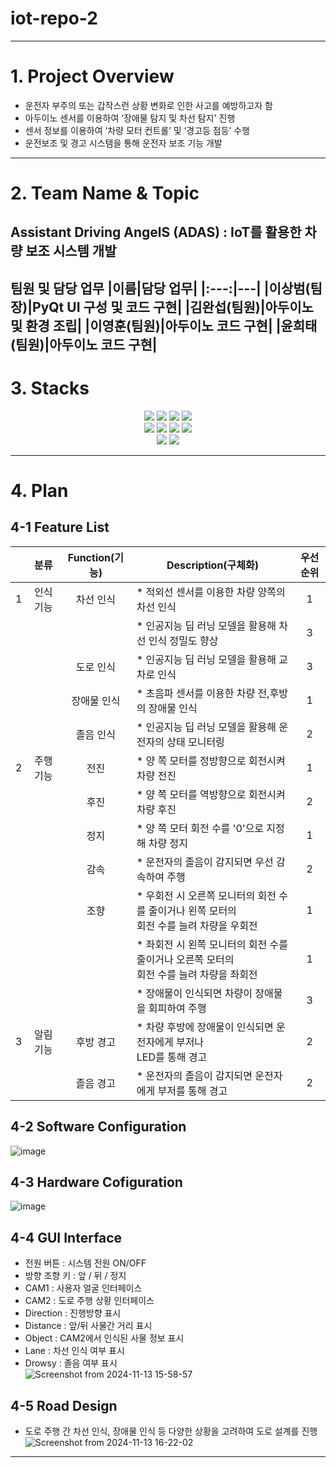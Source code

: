 # iot-repo-2
---
# 1. Project Overview 
- 운전자 부주의 또는 갑작스런 상황 변화로 인한 사고를 예방하고자 함 <br>
- 아두이노 센서를 이용하여 ‘장애물 탐지 및 차선 탐지' 진행 <br>
- 센서 정보를 이용하여 ‘차량 모터 컨트롤’ 및 ‘경고등 점등’ 수행 <br>
- 운전보조 및 경고 시스템을 통해 운전자 보조 기능 개발
---
# 2. Team Name & Topic
## **Assistant Driving AngelS (ADAS) : IoT를 활용한 차량 보조 시스템 개발**

**팀원 및 담당 업무**
|이름|담당 업무|
|:---:|---|
|**이상범(팀장)**|PyQt UI 구성 및 코드 구현|
|**김완섭(팀원)**|아두이노 및 환경 조립|
|**이영훈(팀원)**|아두이노 코드 구현|
|**윤희태(팀원)**|아두이노 코드 구현|
---
# 3. Stacks
<div align=center>

  <img src="https://img.shields.io/badge/Ubuntu-E95420?style=for-the-badge&logo=Ubuntu&logoColor=white"/>
  <img src="https://img.shields.io/badge/python-3776AB?style=for-the-badge&logo=python&logoColor=white"> 
  <img src="https://img.shields.io/badge/c++-00599C?style=for-the-badge&logo=c%2B%2B&logoColor=white">
  <img src="https://img.shields.io/badge/Visual Studio Code-007ACC?style=for-the-badge&logo=Visual Studio Code&logoColor=white"/>
  <br>

  <img src="https://img.shields.io/badge/github-181717?style=for-the-badge&logo=github&logoColor=white">
  <img src="https://img.shields.io/badge/jira-0052CC?style=for-the-badge&logo=jira&logoColor=white">
  <img src="https://img.shields.io/badge/confluence-0052CC?style=for-the-badge&logo=confluence&logoColor=white">
  <img src="https://img.shields.io/badge/slack-FFD700?style=for-the-badge&logo=slack&logoColor=white">
  <br>
  
  <img src="https://img.shields.io/badge/arduino-00979D?style=for-the-badge&logo=arduino&logoColor=white">
  <img src="https://img.shields.io/badge/mysql-4479A1?style=for-the-badge&logo=mysql&logoColor=white"> 
  <br>

</div>

---
# 4. Plan 
## **4-1 Feature List**
||분류|Function(기능)|Description(구체화)|우선순위|
|:---:|:---:|:---:|---|:---:|
|1|인식 기능|차선 인식|* 적외선 센서를 이용한 차량 양쪽의 차선 인식|1|
| |       |       |* 인공지능 딥 러닝 모델을 활용해 차선 인식 정밀도 향상|3|
| |       |도로 인식|* 인공지능 딥 러닝 모델을 활용해 교차로 인식|3|
| |       |장애물 인식|* 초음파 센서를 이용한 차량 전,후방의 장애물 인식|1|
| |       |졸음 인식|* 인공지능 딥 러닝 모델을 활용해 운전자의 상태 모니터링|2|
|2|주행 기능|전진|* 양 쪽 모터를 정방향으로 회전시켜 차량 전진|1|
| |       |후진|* 양 쪽 모터를 역방향으로 회전시켜 차량 후진|2|
| |       |정지|* 양 쪽 모터 회전 수를 '0'으로 지정해 차량 정지|1|
| |       |감속|* 운전자의 졸음이 감지되면 우선 감속하여 주행|2|
| |       |조향|* 우회전 시 오른쪽 모니터의 회전 수를 줄이거나 왼쪽 모터의 <br> 회전 수를 늘려 차량을 우회전|1|
| |       |   |* 좌회전 시 왼쪽 모니터의 회전 수를 줄이거나 오른쪽 모터의 <br> 회전 수를 늘려 차량을 좌회전|1|
| |       |   |* 장애물이 인식되면 차량이 장애물을 회피하여 주행|3|
|3|알림 기능|후방 경고|* 차량 후방에 장애물이 인식되면 운전자에게 부저나 <br> LED를 통해 경고|2|
| |       |졸음 경고|* 운전자의 졸음이 감지되면 운전자에게 부저를 통해 경고|2|

## **4-2 Software Configuration**
![image](https://github.com/user-attachments/assets/efd6ef97-082f-46c6-a171-f4b5327aa9bb)

## **4-3 Hardware Cofiguration**
![image](https://github.com/user-attachments/assets/cf4ee31b-9634-4cfa-b58b-7e0264ffbbea)

## **4-4 GUI Interface**
- 전원 버튼 : 시스템 전원 ON/OFF <br>
- 방향 조향 키 : 앞 / 뒤 / 정지 <br>
- CAM1 : 사용자 얼굴 인터페이스 <br>
- CAM2 : 도로 주행 상황 인터페이스 <br>
- Direction : 진행방향 표시 <br>
- Distance : 앞/뒤 사물간 거리 표시 <br>
- Object : CAM2에서 인식된 사물 정보 표시 <br>
- Lane : 차선 인식 여부 표시 <br>
- Drowsy : 졸음 여부 표시 <br>
![Screenshot from 2024-11-13 15-58-57](https://github.com/user-attachments/assets/0ce044d0-dad1-4b2b-8fae-c3c2957d07c2)

## **4-5 Road Design**
- 도로 주행 간 차선 인식, 장애물 인식 등 다양한 상황을 고려하여 도로 설계를 진행
![Screenshot from 2024-11-13 16-22-02](https://github.com/user-attachments/assets/3f5275ba-c6d3-4e85-b924-207060893967)
---
